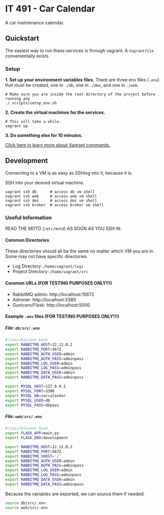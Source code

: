 # IT 491 - Car Calendar

A car maintenance calendar.

## Quickstart

The easiest way to run these services is through vagrant.
A `Vagrantfile` convenientally exists.

### Setup

**1. Set up your environment variables files.**
There are three env files (`.env`) that must be created, one in `./db`, one in
`./dmz`, and one in `./web`.
```
# Make sure you are inside the root directory of the project before running any
./_scripts/setup_env.sh
```

**2. Create the virtual machines for the services.**
```
# This will take a while.
vagrant up
```

**3. Do something else for 10 minutes.**

[Click here to learn more about Vagrant commands.](https://vagrantup.com/docs/cli/)


## Development
Connecting to a VM is as easy as SSHing into it, because it is.

SSH into your desired virtual machine.
```
vagrant ssh db      # access db vm shell
vagrant ssh web     # access web vm shell
vagrant ssh dmz     # access dmz vm shell
vagrant ssh broker  # access broker vm shell
```

### Useful Information
READ THE MOTD (`/etc/motd`) AS SOON AS YOU SSH IN.

#### Common Directories
These directories should all be the same no matter which VM you are in.
Some may not have specific directories.

- Log Directory: `/home/vagrant/logs`
- Project Directory: `/home/vagrant/src`

#### Common URLs (FOR TESTING PURPOSES ONLY!!!)
- RabbitMQ admin: http://localhost:15672
- Adminer: http://localhost:3380
- Gunicorn/Flask: http://localhost:5000

#### Example `.env` files (FOR TESTING PURPOSES ONLY!!!)
##### File: `db/src/.env`
```bash
#!/usr/bin/env bash
export RABBITMQ_HOST=12.12.0.2
export RABBITMQ_PORT=5672
export RABBITMQ_AUTH_USER=admin
export RABBITMQ_AUTH_PASS=adminpass
export RABBITMQ_LOG_USER=admin
export RABBITMQ_LOG_PASS=adminpass
export RABBITMQ_DATA_USER=admin
export RABBITMQ_DATA_PASS=adminpass

export MYSQL_HOST=127.0.0.1
export MYSQL_PORT=3306
export MYSQL_DB=carcalendar
export MYSQL_USER=db
export MYSQL_PASS=dbpass
```

##### File: `web/src/.env`
```bash
#!/usr/bin/env bash
export FLASK_APP=main.py
export FLASK_ENV=development

export RABBITMQ_HOST=12.12.0.2
export RABBITMQ_PORT=5672
export RABBITMQ_VHOST='/'
export RABBITMQ_AUTH_USER=admin
export RABBITMQ_AUTH_PASS=adminpass
export RABBITMQ_LOG_USER=admin
export RABBITMQ_LOG_PASS=adminpass
export RABBITMQ_DATA_USER=admin
export RABBITMQ_DATA_PASS=adminpass
```

Because the variables are exported, we can source them if needed.
```bash
source db/src/.env
source web/src/.env
```
